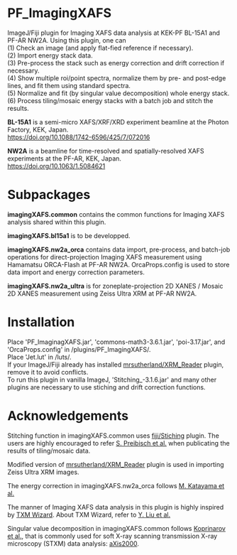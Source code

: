 # PF_ImagingXAFS
ImageJ/Fiji plugin for Imaging XAFS data analysis at KEK-PF BL-15A1 and PF-AR NW2A.
Using this plugin, one can  
(1) Check an image (and apply flat-fied reference if necessary).  
(2) Import energy stack data.  
(3) Pre-process the stack such as energy correction and drift correction if necessary.  
(4) Show multiple roi/point spectra, normalize them by pre- and post-edge lines, and fit them using standard spectra.  
(5) Normalize and fit (by singular value decomposition) whole energy stack.  
(6) Process tiling/mosaic energy stacks with a batch job and stitch the results.

**BL-15A1** is a semi-micro XAFS/XRF/XRD experiment beamline at the Photon Factory, KEK, Japan.  
<https://doi.org/10.1088/1742-6596/425/7/072016>

**NW2A** is a beamline for time-resolved and spatially-resolved XAFS experiments at the PF-AR, KEK, Japan.  
<https://doi.org/10.1063/1.5084621>

# Subpackages
**imagingXAFS.common** contains the common functions for Imaging XAFS analysis shared within this plugin.

**imagingXAFS.bl15a1** is to be developped.

**imagingXAFS.nw2a_orca** contains data import, pre-process, and batch-job operations for direct-projection Imaging XAFS measurement using Hamamatsu ORCA-Flash at PF-AR NW2A.
OrcaProps.config is used to store data import and energy correction parameters.

**imagingXAFS.nw2a_ultra** is for zoneplate-projection 2D XANES / Mosaic 2D XANES measurement using Zeiss Ultra XRM at PF-AR NW2A.

# Installation
Place 'PF_ImaginagXAFS.jar', 'commons-math3-3.6.1.jar', 'poi-3.17.jar', and 'OrcaProps.config' in /plugins/PF_ImagingXAFS/.  
Place 'Jet.lut' in /luts/.  
If your ImageJ/Fiji already has installed [mrsutherland/XRM_Reader](https://github.com/mrsutherland/XRM_Reader "mrsutherland/XRM_Reader: ImageJ plugin to read xrm files.") 
plugin, remove it to avoid conflicts.  
To run this plugin in vanilla ImageJ, 'Stitching_-3.1.6.jar' and many other plugins are necessary to use stiching and drift correction functions.

# Acknowledgements
Stitching function in imagingXAFS.common uses 
[fiji/Stiching](https://github.com/fiji/Stitching "fiji/Stitching: Fiji's Stitching plugins reconstruct big images from tiled input images.") 
plugin.
The users are highly encouraged to refer [S. Preibisch et al.](https://doi.org/10.1093/bioinformatics/btp184 "S. Preibisch et al., Bioinformatics 25, 1463 (2009).") 
when publicating the results of tiling/mosaic data.

Modified version of [mrsutherland/XRM_Reader](https://github.com/mrsutherland/XRM_Reader "mrsutherland/XRM_Reader: ImageJ plugin to read xrm files.")
plugin is used in importing Zeiss Ultra XRM images.

The energy correction in imagingXAFS.nw2a_orca follows 
[M. Katayama et al.](https://doi.org/10.1107/S1600577515012990 "M. Katayama et al., J. Synchrotron Rad. 22, 1227 (2015).")

The manner of Imaging XAFS data analysis in this plugin is highly inspired by 
[TXM Wizard](https://sourceforge.net/projects/txm-wizard/ "TXM-Wizard download | SourceForge.net"). 
About TXM Wizard, refer to [Y. Liu et al.](https://doi.org/10.1107/S0909049511049144 "Y. Liu et al., J. Synchrotron Rad. 19, 281 (2012).")

Singular value decomposition in imagingXAFS.common follows [Koprinarov et al.](https://doi.org/10.1021/jp013281l "I. N. Koprinarov et al., J. Phys. Chem. B 106, 5358 (2002)."),
that is commonly used for soft X-ray scanning transmission X-ray microscopy (STXM) data analysis: 
[aXis2000](http://unicorn.chemistry.mcmaster.ca/axis/aXis2000.html "aXis2000 source").
